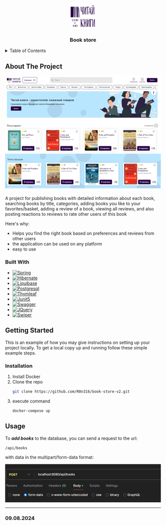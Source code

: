 <!-- PROJECT LOGO -->
<br />
<div align="center">
  <a href="https://github.com/othneildrew/Best-README-Template">
    <img src="readme/logo.svg" alt="Logo" width="80" height="80">
  </a>

<h3 align="center">Book store</h3>
</div>




<details>
  <summary>Table of Contents</summary>
  <ol>
    <li>
      <a href="#about-the-project">About The Project</a>
      <ul>
        <li><a href="#built-with">Built With</a></li>
      </ul>
    </li>
    <li>
      <a href="#getting-started">Getting Started</a>
      <ul>
        <li><a href="#installation">Installation</a></li>
      </ul>
    </li>
    <li><a href="#usage">Usage</a></li>
  </ol>
</details>



<!-- ABOUT THE PROJECT -->
## About The Project

![Product Name Screen Shot](readme/project.png)

A project for publishing books with detailed information about each book, searching books by title, categories, adding books you like to your favorites/basket, adding a review of a book, viewing all reviews, and also posting reactions to reviews to rate other users of this book

Here's why:
* Helps you find the right book based on preferences and reviews from other users
* the application can be used on any platform
* easy to use


### Built With


* [![Spring][Spring]][Spring-url]
* [![Hibernate][Hibernate]][Hibernate-url]
* [![Liquibase][Liquibase]][Liquibase-url]
* [![Postgresql][Postgresql]][Postgresql-url]
* [![Thymleaf][Thymeleaf]][Thymleaf-url]
* [![Junit5][Junit5]][Junit5-url]
* [![Swagger][Swagger]][Swagger-url]
* [![JQuery][JQuery.com]][JQuery-url]
* [![Swiper][Swiper]][Swiper-url]




<!-- GETTING STARTED -->
## Getting Started

This is an example of how you may give instructions on setting up your project locally.
To get a local copy up and running follow these simple example steps.

### Installation

1. Install Docker
2. Clone the repo
   ```sh
   git clone https://github.com/R0n316/book-store-v2.git
   ```
3. execute command
   ```sh
   docker-compose up
   ```




<!-- USAGE EXAMPLES -->
## Usage

To ___add books___ to the database, you can send a request to the url:
```http request
/api/books
```
with data in the multipart/form-data format:

![Product Name Screen Shot](readme/add-book.png)




<!-- MARKDOWN LINKS & IMAGES -->
<!-- https://www.markdownguide.org/basic-syntax/#reference-style-links -->

[Spring]: https://camo.githubusercontent.com/621ad45e5af2fa8ce30932b8e9a5c6561ec0b3180845ec409a932da8bb5e09f6/68747470733a2f2f696d672e736869656c64732e696f2f7374617469632f76313f7374796c653d666f722d7468652d6261646765266d6573736167653d537072696e6726636f6c6f723d364442333346266c6f676f3d537072696e67266c6f676f436f6c6f723d464646464646266c6162656c3d
[Spring-url]: https://spring.io/projects/spring-framework
[Hibernate]: https://camo.githubusercontent.com/06b0c4daa865c184fbaccc029d1cd443dac10e534d6715dd1b51c2463a30210b/68747470733a2f2f696d672e736869656c64732e696f2f7374617469632f76313f7374796c653d666f722d7468652d6261646765266d6573736167653d48696265726e61746526636f6c6f723d353936363643266c6f676f3d48696265726e617465266c6f676f436f6c6f723d464646464646266c6162656c3d
[Hibernate-url]: https://hibernate.org/
[Liquibase]: https://camo.githubusercontent.com/69f28a75c3e7afd63269bd7e775cfea378001cd4aaa612844ad2234d6c17a5a6/68747470733a2f2f696d672e736869656c64732e696f2f7374617469632f76313f7374796c653d666f722d7468652d6261646765266d6573736167653d4c697175696261736526636f6c6f723d323936324646266c6f676f3d4c6971756962617365266c6f676f436f6c6f723d464646464646266c6162656c3d
[Liquibase-url]: https://www.liquibase.com/
[Thymeleaf]: https://camo.githubusercontent.com/2e880f0e3197b6465223a6a28d93d9b1bce9cc6e00060ae102d1526da8e720e2/68747470733a2f2f696d672e736869656c64732e696f2f7374617469632f76313f7374796c653d666f722d7468652d6261646765266d6573736167653d5468796d656c65616626636f6c6f723d303035463046266c6f676f3d5468796d656c656166266c6f676f436f6c6f723d464646464646266c6162656c3d
[Thymleaf-url]: https://www.thymeleaf.org/
[Junit5]: https://camo.githubusercontent.com/0ec0af3112b73b519c79846f78d224a64c09512fb5018b96453dc59f5fa0a463/68747470733a2f2f696d672e736869656c64732e696f2f7374617469632f76313f7374796c653d666f722d7468652d6261646765266d6573736167653d4a556e69743526636f6c6f723d323541313632266c6f676f3d4a556e697435266c6f676f436f6c6f723d464646464646266c6162656c3d
[Junit5-url]: https://junit.org/junit5/
[Postgresql]: https://img.shields.io/static/v1?style=for-the-badge&message=PostgreSQL&color=4169E1&logo=PostgreSQL&logoColor=FFFFFF&label=
[Postgresql-url]: https://www.postgresql.org/
[Swagger]: https://img.shields.io/static/v1?style=for-the-badge&message=Swagger&color=222222&logo=Swagger&logoColor=85EA2D&label=
[Swagger-url]: https://swagger.io/
[JQuery.com]: https://img.shields.io/badge/jQuery-0769AD?style=for-the-badge&logo=jquery&logoColor=white
[JQuery-url]: https://jquery.com
[Swiper]: https://img.shields.io/static/v1?style=for-the-badge&message=Swiper&color=6332F6&logo=Swiper&logoColor=FFFFFF&label=
[Swiper-url]: https://swiperjs.com/

---
### 09.08.2024